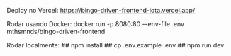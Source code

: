 Deploy no Vercel: https://bingo-driven-frontend-iota.vercel.app/

Rodar usando Docker: docker run -p 8080:80 --env-file .env mthsmnds/bingo-driven-frontend

Rodar localmente:
    ## npm install
    ## cp .env.example .env
    ## npm run dev